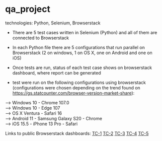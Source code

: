 # qa_project

technologies: Python, Selenium, Browserstack

- There are 5 test cases written in Selenium (Python) and all of them are connected to Browserstack
- In each Python file there are 5 configurations that run parallel on Browserstack (2 on windows, 1 on OS X, one on Android and one on iOS)
- Once tests are run, status of each test case shows on browserstack dashboard, where report can be generated

- test were run on the following configurations using browserstack (configurations were chosen depending on the trend found on https://gs.statcounter.com/browser-version-market-share):  

--> Windows 10 - Chrome 107.0  
--> Windows 10 - Edge 107  
--> OS X Ventura - Safari 16  
--> Android 11 - Samsung Galaxy S20 - Chrome  
--> iOS 15.5 - iPhone 13 Pro - Safari  

Links to public Browserstack dashboards:
[TC-1](https://automate.browserstack.com/dashboard/v2/public-build/Y2VHWkZTZG1IUXhldTNiYjA2M2ZqSm1Lc2duMXZ1WktLaFRDVnVKaVBZRlJtcnMzQnIrdGhjc2ZZVVIyQnVRSURZelNhcHQrT0hvc1JNRHQvTmhFalE9PS0tSDNXUHFFdERhdWRCdnBnbmhPQlJsdz09--8c06e1f17b90c08db16b8043b8660d4100c9a83d)
[TC-2](https://automate.browserstack.com/dashboard/v2/public-build/ZGJxWnN2T1VwNW1NNWNUdzRWUm9ZZS85emxZZE9hR1VPNTNpUkpYTWsvWncrbS9kOEFEaFF0aGpGdzJmZ1JDTkNyQzZQZkppYktlQlNTR1VPMmVIOWc9PS0tcjNuREhMWHlDT3ZLSFdSZmgreFY5Zz09--57137bf197ea7ba9103ea66cf37e192ad4ea0371)
[TC-3](https://automate.browserstack.com/dashboard/v2/public-build/Um1vNmpURUJNOG5kOFVmK283TE40eDJaN25tdDRPU3F5RjBMQ0g1cWhTYS96L3hhUG9COG1SNVJrdE8vSTlMbE1jSmhjVXNKVE9EMlR1TDNkeUhWeXc9PS0tVHFzZk5HemtQeFVKR2c4OG11YkJoUT09--f73efabd4e9b3d743904c72231d8f8a3d53b724c)
[TC-4](https://automate.browserstack.com/dashboard/v2/public-build/Y3l0VW10dkN3T2MxU2ZWWjQ0KzRnVXhNK0t5aUR4VWRSU3Ewb0RydjVXVWJiU2ZrbjlvcWtINk43OERKT1hkRTNVOUttbld3YlZMUTBlYUROQ0lYNFE9PS0tS3BleUxneTlGQjBJclg0RERWTUJRdz09--f23b0a0e99ae4b16cb7eede18ea13592267d76e0)
[TC-5](https://automate.browserstack.com/dashboard/v2/public-build/dGViaWVONG9EWU9BaTBReC91czRkQmZxMkZ4UnFlNlRjVzRWMWIyakd5NlU0MUpmbFdlYjFmT2pzbXcrR0RXbG1mZWFkcEp1aEphTUFKMGxtT3g2WEE9PS0tRS84b1BIQnYwTDJuV1pGTVhsbGVFUT09--f586a7adc315d6d1d05263cc0a7265d05a98dd18)
